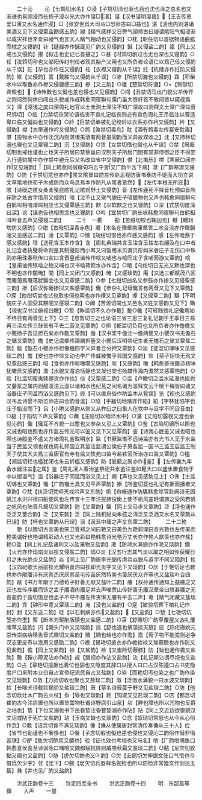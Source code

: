 <!-- { "loadSidebar": true } -->
　　二十沁
　　沁【七鸩切水名】○浸【子鸩切渍也渐也涵也沈也泽之总名也又渐进也易刚浸而长扬子浸以光大亦作寖□湛】寖【汉书寖明寖昌】【王吉传恩爱□薄又水名通作浸】□【张安世爲大司马□恐师古曰□益也】湛【渍也内则湛诸美酒又见下又侵覃盐勘感五韵】祲【精气感祥又日旁气顔师古曰祲谓隂阳气相浸渐以成灾祥也李竒曰祲气也言天人精气相动也又侵韵】○枕【职任切以首据物语曲肱而枕之又寝韵】针【缝器亦作鍼箴见广韵又见侵韵】鍼【又侵盐二韵】箴【同上又戒也又侵韵】揕【拟击也史记匕首揕之】○甚【时鸩切剧过也尤也深也又寝韵】○任【汝鸩切孕也又邹阳传纣刳任者观其胎产又用也又所负者论语仁以爲己任又侵韵从千误】妊【孕也亦作任又侵韵】衽【衣襟又寝韵从千误】纴【机缕亦作纴防又侵韵】絍【又侵韵】鵀【戴胜鸟又侵韵从千误】○渗【所禁切漉也又侵韵】罧【积柴水中以取鱼亦作槮又侵寝感三韵】槮【又三韵】○谶【楚禁切符谶】○【侧禁切谗毁也】【诗传数也又儗也差也侵也又见侵韵】○闯【丑禁切马出门貌公羊传开之则闯然何休曰闯出头貌或作觇韩愈同宿聨句儒门虽大啓奸首不敢闯皆以窥觇爲义】深【深浅之度曰深周礼地官以土圭测土深注不知广深故曰测释文土深广深竝音尺鸩切】○临【力禁切丧哭论语临丧不哀礼记临丧则必有哀色周礼王吊临注以尊适卑曰临又偏向也又侵韵】○紟【巨禁切单被礼记绞紟以衣系亦作衿又侵韵】衿【又侵韵】襟【衣带通作衿又侵韵】○鸩【眞禁切毒鸟】酖【酒有鸩毒左传宴安酖毒】湛【投物水中亦作沈沉内则湛诸美酒有两音虽同韵而义异故双收之】沈【又持林切溺也寝也又见覃寝二韵】沉【又侵韵】○赁【女禁切借也僦也从千误】○禁【居廕切制也戒也谨也止也天子所居曰禁蔡邕曰汉制天子所居门閤有禁非侍御之臣不得妄入行道豹尾中亦作禁中避元后父名改曰省中又侵韵】僸【北夷乐】噤【寒厥口闭亦作又见寝韵】【同上韩愈同宿聨句巧舌千皆又广韵牛舌下病】凚【广韵寒凚又寝韵】○防【于禁切芘也亦作隂又隂景曰防左传赵孟视防唐书桑防不徙而大功立说文草隂地也荀子木成防而众鸟息焉本作防凡从隂者皆然】【左传本根无所庇】隂【诗旣之隂女桑柔笺庇隂礼记隂爲野土又侵韵】音【左传鹿死不择音杜预曰音所茠防之处古字借用又侵韵】喑【泣不止又聚气貌庄子喑醷物也又声也韩愈同宿聨句白鹤叫相喑谓鸣相应也又侵覃感三韵】飮【以飮飮之也又寝韵】○深【式禁切度深曰深】谂【谋也告也相思念也又寝韵】○吟【宜禁切广韵长咏韩愈同宿聨句白鹤相叫吟音去声又侵寝二韵】
　　二十　一勘
　　勘【苦绀切校也鞠囚也】轗【轗轲坎防又感韵】○绀【古暗切深青赤色】灨【水名在豫章南康章贡二水合流亦作赣贑淦又见感送二韵】淦【又覃韵】○憾【胡绀切恨也亦作感又感韵】感【左传唯蔡于感又感韵】琀【送死含玉本作含】含【周礼典瑞共含玉注含玉拄左右顄及在口中者礼记含者执璧将命则是其制璧形而小耳又曰饭用米贝谓贝形如米者庄子无伤口中珠则亦用珠春秋传口实曰含晋皇甫谧传作唅又哺也与唅同庄子含哺而游又覃韵】唅【皇甫谧传殡唅之物又哺也汉书唅菽飮水亦作含】○暗【乌绀切日无光又默也深也不明也亦作闇晻】闇【同上又闭门又感韵】晻【又感琰韵】庵【文选三都赋茂八区而庵蔼焉庵蔼犹翳会也又见覃感二韵】○参【七绀切曲名又参鼓亦作掺又见侵覃感三韵】掺【后汉弥衡掺挝又盐感覃韵】儳【参杂礼记母儳言有两音又见下又覃韵】○探【他绀切尝也试也取也伺也索也亦作撢又见覃韵】撢【又侵覃二韵】黮【不明貌庄子人固受其黮闇又感寝二韵】○阚【苦滥切闚也又邑名又姓又感韵又见下】瞰【视也汉书注俯视曰瞰】○暂【昨滥切不久亦作蹔】蹔○儳【可轻贱貌礼记儳焉如不终日有两音见上下】○三【息暂切三之也论语三省三思三复礼记朝于王季日三易再三渎左传三鼔皆有平去二音又见覃韵】○担【都滥切负荷也又所负者亦作儋檐又小甖扬子吾见担石矣亦作甔又覃韵】儋【汉书浆千儋注一儋两甖又小甖汉书无儋石之储又覃韵】檐【史记虞卿传蹑屩担簦又小甖后汉明帝纪生者无檐石之储又覃盐二韵】甔【甔石小甖亦作担儋檐四字义异者合分押又覃韵】○淡【徒滥切薄味又见感琰二韵】憺【安也亦作惔又动也李广传威棱憺乎邻国又感韵】惔【蒋子恬惔无爲又见覃盐感三韵】啗【食也亦作啖噉嚪又感韵】啖【又感韵】噉【韩愈荅张籍诗初味犹噉蔗又感韵】澹【水貌又澹泊恬静也又凝也安也扬雄传海内澹然又感覃艳韵】○赕【吐滥切蛮夷赎罪货亦作倓】倓【又覃感二韵】○滥【卢瞰切泛滥水延漫也摇也又虀浆之属内则醷滥注云滥以诸和水也纪莒之间名诸为滥释文云干桃干梅皆曰诸又浴器庄子同滥而浴又感韵见下】缆【可以维舟俗作防监本从覧误】览【视也又感韵汉韦孟诗曾不斯览师古曰合韵音滥】○陷【乎韽切地隤亦作錎】錎【字林犹陷字也庄子錎没而下】臽【小阱又感韵从侧又从杵臼之臼象人在坎中与舀字不同舀音由】○韽【于陷切下声又覃韵】○蘸【庄陷切以物淬水中】○湛【丈陷切露貌又澄也余见沁韵】儳【儳互不齐貌一曰蹔也又参杂又见上又覃韵】○鉴【古陷切镜所以照也又诫也昭也照也亦作监左传光可以鉴又见下又见覃韵】鉴【诗我心匪鉴又诫也昭也照也诗殷鉴不逺又方诸周礼鉴取明水】监【书厥监惟不远诗监亦有光书人无于水监当于民监又领也视也周礼邦国立其监注监谓公侯伯子男各监一国书三监王启监王制天子使其大夫爲三监唐官有寺有监又牧苑曰监今盐铁官所治亦曰监又覃韵】○槛【胡监切栏也槛犹闭也朱云折槛又感韵】防【瓮甀之属亦作鉴】【左传襄九年备水器注盆之属】鉴【周礼凌人春治鉴祭祀共氷鉴注鉴如甀大口以盛氷置食物于中以御温气】滥【浴器庄子同滥而浴又见上】阚【声也又见感韵见上】○谗【士监切谮也又覃韵】镵【广韵镵土具又见平声覃韵】摲【所鉴切芟也礼记有摲而播者又覃韵】○梵【扶泛切梵呗羌戎吟声又东韵】帆【舟幔通作防颿韩愈除官赴阙诗无因帆江水洪兴祖曰船使风也左传宣十三年注拔斾投衡上使不帆风差轻谓斾之受风若帆之帆风也陆音凡劒切又覃韵】防【又覃韵】颿【同上又马歩又覃韵】泛【浮也通作泛泛又董合韵】泛【又东韵】泛【同上陆机赋向朱弦之清泛又泛酒又水名又覃韵从巳误】防【杯也又覃韵从巳误】沨【沨沨中庸之声又东覃二韵】
　　二十二艳
　　艳【以赡切方言美也宋卫晋郑之间曰艳又曰美色为艳郭璞曰言光艳也左传美而艳美谓好也艳谓精彩动人也又光彩曰艳韩愈诗光艳万丈长亦作艳人歆羡也亦作盐】艳○盐【同上礼记盐诸利又以盐淹物又盐韵】滟【防滟水满貌亦作滟又琰韵】爓【火光亦作焰焰炎焱掞又侵盐二韵】焰○炎【汉五行志其气炎以取之相如传获耀日月之末光绝炎又盐韵】焱【同上见广韵唐李光弼传虏兵焱鋭与猋字不同又陌韵】掞【汉郊祀歌长丽前掞光耀明晋灼曰掞即光炎字又见下又琰韵】○厌【于艳切足也斁也亦作猒餍诗有厌其杰厌厌其苖毛传苖厌然特美也笺厌厌众齐等也又盐琰叶合四韵】猒【书万年猒于乃德荀子好善无猒又盐叶二韵】餍【叔孙通传通知上益餍之又饫也左传序餍而饫之孟子餍酒肉餍足并去声唯贾山传好善无餍汉章帝曰朕甚餍之无音盐韵于盐切饱足也孟子不夺不餍左传贪惏无餍有平去二声】奄【精气闭藏又盐琰二韵】弇【钟形中寛又覃琰二韵】淹【没也又盐韵】○窆【陂验切葬下棺礼记作封】封【又东送二韵】砭【以石刺病亦作又盐韵】【又盐韵】○堑【七艳切坑堑亦作壍】椠【断木为椠削版牍也又盐感二韵】○苫【舒赡切广韵草覆屋又凶礼覆席草又盐韵】闪【闚头门中又见琰韵】掞【舒也选也摛藻掞天庭】痁【热疟唐姚元崇传崇病痁移告音式赡切又盐韵】赡【赒也给也亦作澹】澹【荀子物不能澹则必争汉志更皮币以澹用又感勘二韵】○襜【冒艳切披衣亦作幨裣裧又韨蔽膝也亦作防又见盐韵】幨【同上又盐韵】裧【又盐韵】裣【又蚩险切蔽膝】防【韨也通作襜又盐韵】韂【鞍小障泥沾亦作防】觇【闚视亦作沾又盐韵】沾【礼记斯沾谓尽视也又盐韵】○占【章艳切擅据也着位也固也又隐度其辞口以授人曰口占汉陈遵口占书吏隐度户口来附本业曰自占宣帝纪流民自占又盐韵】○染【而艳切汚也染之也广韵作染又见琰韵】○敛【力验切收也聚也又盐琰二韵】潋【泛潋水满貌一曰水波又琰韵】猃【长喙犬诗载猃猲骄又盐琰二韵】蔹【草名诗蔹蔓于野又见盐琰二韵】○防【他念切炊灶木广韵云火杖】忝【辱也又琰韵】餂【钩取又见盐琰二韵】○店【都念切崔豹古今注店置也所以置货鬻物杜甫诗野店引山泉】坫【屛也障也所以亢物也反爵之坫也】垫【下也又溺也书下民昏垫注昏瞀垫溺亦作阽】阽【同上又近边欲堕貌汉文诏或阽于死亡又盐韵】玷【玉病又缺也又琰韵】○念【奴玷切常思也从今从心俗作念】○歉【诘念切食不满又琰韵】傔【傔从使属唐封常清传奏傔从三十人】俭【省节也勤谨也不奢侈也】○僭【子念切假也儗也差也侵也又侵沁二韵俗作僣非僣音铁】○酽【鱼欠切酢浆又醲也】验【证也效也考视也又马名】噞【广韵噞喁鱼口韩愈喜侯喜至诗讽咏口喁噞又魏都赋抗旍则威噞秋霜又盐琰二韵】○黏【尼欠切胶黏又稠也又盐韵】○胁【虚欠切妨也又叶韵】○欠【去劒切欠伸説文张口气悟也今借爲欠少字】欦【厓下】○劒【居欠切兵器释名劒检也所以防检非常籀文作剑见玉篇】兼【并也见广韵又盐韵】

　　洪武正韵卷十三
　　钦定四库全书
　　洪武正韵卷十四
　　明　乐韶鳯等　撰
　　入声
　　一屋
